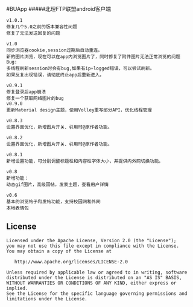 #BUApp
#####北理FTP联盟android客户端

```
v1.0.1
修复几个5.0之前的版本兼容性问题
修复了无法发送回复的问题

v1.0
同步浏览器cookie,session过期后自动重连。
新的图片浏览，现在可以在app内浏览图片了，同时修复了附件图片无法正常浏览的问题
Bug:
多线程刷新session时会有bug,如果有ip+logged错误，可以尝试刷新。
如果反复出现错误，请彻底终止app后重新进入。

v0.9.1
修复登录后app崩溃
修复一个获取网络图片的bug
v0.9.0
更新Material design主题，使用Volley重写部分API，优化线程管理

v0.8.3
设置界面优化，新增图片开关、引用时@原作者功能。

v0.8.2
设置界面优化，新增图片开关、引用时@原作者功能。

v0.8.1
新增设置功能，可分别调整标题栏和内容栏字体大小，并提供内外网切换功能。

v0.8
新增功能：
动态gif图片，高级回帖，发表主题，查看用户详情

v0.6
基本的浏览帖子和发帖功能，支持校园网和外网
本地表情包
```




License
-------

    Licensed under the Apache License, Version 2.0 (the "License");
    you may not use this file except in compliance with the License.
    You may obtain a copy of the License at

       http://www.apache.org/licenses/LICENSE-2.0

    Unless required by applicable law or agreed to in writing, software
    distributed under the License is distributed on an "AS IS" BASIS,
    WITHOUT WARRANTIES OR CONDITIONS OF ANY KIND, either express or implied.
    See the License for the specific language governing permissions and
    limitations under the License.
